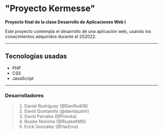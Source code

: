# "Proyecto Kermesse"
<strong>Proyecto final de la clase Desarrollo de Aplicaciones Web I</strong>

<p>Este proyecto contempla el desarrollo de una aplicación web, usando los conocimientos adquiridos durante el 2S2022.</p>

***

## Tecnologías usadas

- PHP
- CSS
- JavaScript

***

### Desarrolladores
> 1. Daniel Rodríguez (@DanRod08)
> 1. David Quintanilla (@davidquintr)
> 1. David Parrales (@Poncka)
> 1. Riuske Nishime (@RiuskeKMS)
> 1. Erick González (@VarEros)